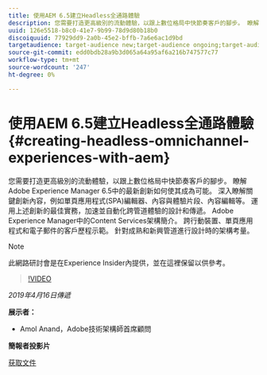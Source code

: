 ```yaml
---
title: 使用AEM 6.5建立Headless全通路體驗
description: 您需要打造更高級別的流動體驗，以跟上數位格局中快節奏客戶的腳步。 瞭解Adobe Experience Manager 6.5中的最新創新如何使其成為可能。 深入瞭解關鍵創新內容，例如單頁應用程式(SPA)編輯器、內容與體驗片段、內容編輯等。 運用上述創新的最佳實務，加速並自動化跨管道體驗的設計和傳遞。 Adobe Experience Manager中的Content Services架構簡介。 跨行動裝置、單頁應用程式和電子郵件的客戶歷程示範。 針對成熟和新興管道進行設計時的架構考量。
uuid: 126e5518-b8c0-41e7-9b99-78d9d80b18b0
discoiquuid: 77929dd9-2a0b-45e2-bffb-7a6e6ac1d9bd
targetaudience: target-audience new;target-audience ongoing;target-audience upgrader
source-git-commit: edd0bdb28a9b3d065a64a95af6a216b747577c77
workflow-type: tm+mt
source-wordcount: '247'
ht-degree: 0%

---
```


# 使用AEM 6.5建立Headless全通路體驗{#creating-headless-omnichannel-experiences-with-aem}

您需要打造更高級別的流動體驗，以跟上數位格局中快節奏客戶的腳步。 瞭解Adobe Experience Manager 6.5中的最新創新如何使其成為可能。 深入瞭解關鍵創新內容，例如單頁應用程式(SPA)編輯器、內容與體驗片段、內容編輯等。 運用上述創新的最佳實務，加速並自動化跨管道體驗的設計和傳遞。 Adobe Experience Manager中的Content Services架構簡介。 跨行動裝置、單頁應用程式和電子郵件的客戶歷程示範。 針對成熟和新興管道進行設計時的架構考量。

>[!NOTE]
>
>此網路研討會是在Experience Insider內提供，並在這裡保留以供參考。

>[!VIDEO](https://video.tv.adobe.com/v/27088/?quality=9)

*2019年4月16日傳遞*

**展示者：**

* Amol Anand，Adobe技術架構師首席顧問

**簡報者投影片**

[获取文件](assets/headless-omnichannelwebinar04162019.pdf)
